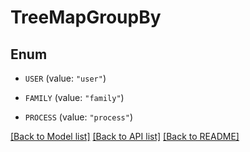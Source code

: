 # TreeMapGroupBy

## Enum

- `USER` (value: `"user"`)

- `FAMILY` (value: `"family"`)

- `PROCESS` (value: `"process"`)

[[Back to Model list]](../README.md#documentation-for-models) [[Back to API list]](../README.md#documentation-for-api-endpoints) [[Back to README]](../README.md)
